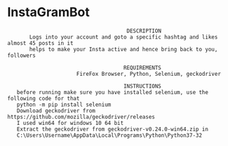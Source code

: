 # InstaGramBot

                                          DESCRIPTION
           Logs into your account and goto a specific hashtag and likes almost 45 posts in it
           helps to make your Insta active and hence bring back to you, followers
           
                                         REQUIREMENTS
                          FireFox Browser, Python, Selenium, geckodriver
                          
                                         INSTRUCTIONS
       before running make sure you have installed selenium, use the following code for that
       python -m pip install selenium
       Download geckodriver from https://github.com/mozilla/geckodriver/releases 
       I used win64 for windows 10 64 bit
       Extract the geckodriver from geckodriver-v0.24.0-win64.zip in
       C:\Users\Username\AppData\Local\Programs\Python\Python37-32
